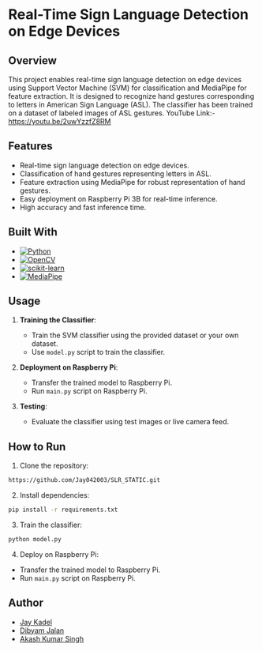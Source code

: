 # Real-Time Sign Language Detection on Edge Devices

## Overview

This project enables real-time sign language detection on edge devices using Support Vector Machine (SVM) for classification and MediaPipe for feature extraction. It is designed to recognize hand gestures corresponding to letters in American Sign Language (ASL). The classifier has been trained on a dataset of labeled images of ASL gestures. YouTube Link:- https://youtu.be/2uwYzzfZ8RM

## Features

- Real-time sign language detection on edge devices.
- Classification of hand gestures representing letters in ASL.
- Feature extraction using MediaPipe for robust representation of hand gestures.
- Easy deployment on Raspberry Pi 3B for real-time inference.
- High accuracy and fast inference time.

## Built With

- [![Python](https://img.shields.io/badge/python-3670A0?style=for-the-badge&logo=python&logoColor=ffdd54)](https://www.python.org/)
- [![OpenCV](https://img.shields.io/badge/-OpenCV-008000?style=for-the-badge&logo=opencv&logoColor=ffdd54)](https://opencv.org/)
- [![scikit-learn](https://img.shields.io/badge/scikit--learn-F7931E?style=for-the-badge&logo=scikit-learn&logoColor=white)](https://scikit-learn.org/)
- [![MediaPipe](https://img.shields.io/badge/MediaPipe-82CAFF?style=for-the-badge&logo=mediapipe&logoColor=black)](https://mediapipe.dev/)

## Usage

1. **Training the Classifier**:

   - Train the SVM classifier using the provided dataset or your own dataset.
   - Use `model.py` script to train the classifier.

2. **Deployment on Raspberry Pi**:

   - Transfer the trained model to Raspberry Pi.
   - Run `main.py` script on Raspberry Pi.

3. **Testing**:
   - Evaluate the classifier using test images or live camera feed.

## How to Run

1. Clone the repository:

```sh
https://github.com/Jay042003/SLR_STATIC.git
```

2. Install dependencies:

```sh
pip install -r requirements.txt
```

3. Train the classifier:

```sh
python model.py
```

4. Deploy on Raspberry Pi:

- Transfer the trained model to Raspberry Pi.
- Run `main.py` script on Raspberry Pi.

## Author

- [Jay Kadel](https://github.com/author1)
- [Dibyam Jalan](https://github.com/dibyam-jalan27)
- [Akash Kumar Singh](https://github.com/author3)
